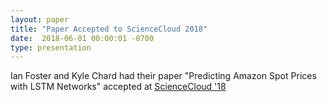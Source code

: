 ```yaml
---
layout: paper
title: "Paper Accepted to ScienceCloud 2018"
date:  2018-06-01 00:00:01 -0700
type: presentation
---
```

Ian Foster and Kyle Chard had their paper "Predicting Amazon Spot Prices with LSTM Networks" accepted at [ScienceCloud '18](https://sites.google.com/site/sciencecloudhpdc/home)